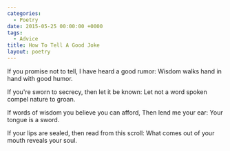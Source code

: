 ```yaml
---
categories:
  - Poetry
date: 2015-05-25 00:00:00 +0000
tags:
  - Advice
title: How To Tell A Good Joke
layout: poetry
---
```


If you promise not to tell, I have heard a good rumor:
Wisdom walks hand in hand with good humor.

If you're sworn to secrecy, then let it be known:
Let not a word spoken compel nature to groan.

If words of wisdom you believe you can afford,
Then lend me your ear: Your tongue is a sword.

If your lips are sealed, then read from this scroll:
What comes out of your mouth reveals your soul.
